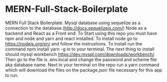 # MERN-Full-Stack-Boilerplate
MERN Full Stack Boilerplate. Mysql database using sequelize as a connection to the database.(http://docs.sequelizejs.com/) Node as a backend and React as a Front end.
To Start using this repo you must have npm and node and yarn and react installed.
To install node go to https://nodejs.org/en/ and follow the instrustions. 
To install run the command npm install yarn -g in to your terminal. 
The next thing to install should mysql workbench https://dev.mysql.com/downloads/workbench/.
Then go to the file is .env.local and change the password and scheme file aka database name. 
Next in your terminal on the repo run a yarn command which will download the files on the package.json file necessary for this app to run.


